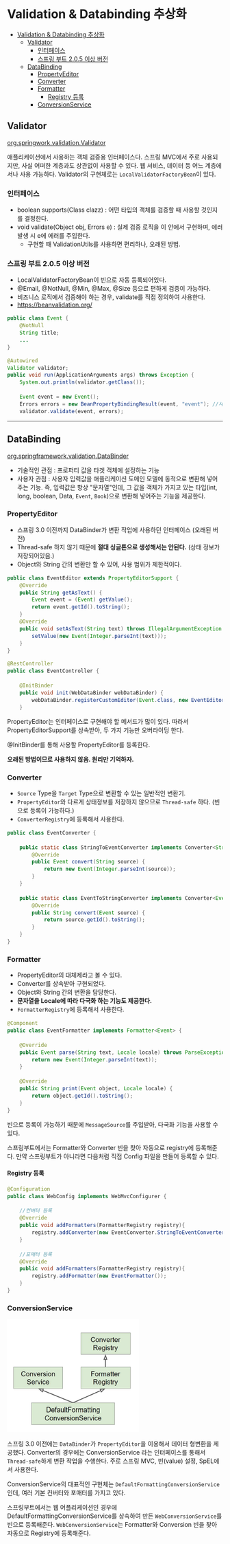 # Validation & Databinding 추상화

- [Validation &amp; Databinding 추상화](#validation-amp-databinding-%ec%b6%94%ec%83%81%ed%99%94)
	- [Validator](#validator)
		- [인터페이스](#%ec%9d%b8%ed%84%b0%ed%8e%98%ec%9d%b4%ec%8a%a4)
		- [스프링 부트 2.0.5 이상 버전](#%ec%8a%a4%ed%94%84%eb%a7%81-%eb%b6%80%ed%8a%b8-205-%ec%9d%b4%ec%83%81-%eb%b2%84%ec%a0%84)
	- [DataBinding](#databinding)
		- [PropertyEditor](#propertyeditor)
		- [Converter](#converter)
		- [Formatter](#formatter)
			- [Registry 등록](#registry-%eb%93%b1%eb%a1%9d)
		- [ConversionService](#conversionservice)

## Validator

[org.springwork.validation.Validator](https://docs.spring.io/spring/docs/current/javadoc-api/org/springframework/validation/Validator.html)

애플리케이션에서 사용하는 객체 검증용 인터페이스다. 스프링 MVC에서 주로 사용되지만, 사실 어떠한 계층과도 상관없이 사용할 수 있다. 웹 서비스, 데이터 등 어느 계층에서나 사용 가능하다. Validator의 구현체로는 `LocalValidatorFactoryBean`이 있다.

### 인터페이스

- boolean supports(Class clazz) : 어떤 타입의 객체를 검증할 때 사용할 것인지를 결정한다.
- void validate(Object obj, Errors e) : 실제 검증 로직을 이 안에서 구현하며, 에러 발생 시 e에 에러를 주입한다.
  - 구현할 때 ValidationUtils를 사용하면 편리하나, 오래된 방법.

### 스프링 부트 2.0.5 이상 버전

- LocalValidatorFactoryBean이 빈으로 자동 등록되어있다.
- @Email, @NotNull, @Min, @Max, @Size 등으로 편하게 검증이 가능하다.
- 비즈니스 로직에서 검증해야 하는 경우, validate를 직접 정의하여 사용한다.
- https://beanvalidation.org/

```java
public class Event {
	@NotNull
	String title;
    ...
}
```

```java
@Autowired
Validator validator;
public void run(ApplicationArguments args) throws Exception {
    System.out.println(validator.getClass());

    Event event = new Event();
    Errors errors = new BeanPropertyBindingResult(event, "event"); //사실 이렇게는 거의 사용 안함.
    validator.validate(event, errors);
```

<hr>

## DataBinding

[org.springframework.validation.DataBinder](https://docs.spring.io/spring/docs/current/javadoc-api/org/springframework/validation/DataBinder.html)

- 기술적인 관점 : 프로퍼티 값을 타겟 객체에 설정하는 기능
- 사용자 관점 : 사용자 입력값을 애플리케이션 도메인 모델에 동적으로 변환해 넣어주는 기능. 즉, 입력값은 항상 "문자열"인데, 그 값을 객체가 가지고 있는 타입(int, long, boolean, Data, `Event`, `Book`)으로 변환해 넣어주는 기능을 제공한다.

### PropertyEditor

- 스프링 3.0 이전까지 DataBinder가 변환 작업에 사용하던 인터페이스 (오래된 버전)
- Thread-safe 하지 않기 때문에 **절대 싱글톤으로 생성해서는 안된다.** (상태 정보가 저장되어있음.)
- Object와 String 간의 변환만 할 수 있어, 사용 범위가 제한적이다.

```java
public class EventEditor extends PropertyEditorSupport {
	@Override
	public String getAsText() {
		Event event = (Event) getValue();
		return event.getId().toString();
	}
	@Override
	public void setAsText(String text) throws IllegalArgumentException {
		setValue(new Event(Integer.parseInt(text)));
	}
}
```

```java
@RestController
public class EventController {

	@InitBinder
	public void init(WebDataBinder webDataBinder) {
		webDataBinder.registerCustomEditor(Event.class, new EventEditor());
	}
```

PropertyEditor는 인터페이스로 구현해야 할 메서드가 많이 있다. 따라서 PropertyEditorSupport를 상속받아, 두 가지 기능만 오버라이딩 한다.

@InitBinder를 통해 사용할 PropertyEditor를 등록한다.

**오래된 방법이므로 사용하지 않음. 원리만 기억하자.**

### Converter

- `Source` Type을 `Target` Type으로 변환할 수 있는 일반적인 변환기.
- `PropertyEditor`와 다르게 상태정보를 저장하지 않으므로 `Thread-safe` 하다. (빈으로 등록이 가능하다.)
- `ConverterRegistry`에 등록해서 사용한다.

```java
public class EventConverter {

	public static class StringToEventConverter implements Converter<String, Event>{
		@Override
		public Event convert(String source) {
			return new Event(Integer.parseInt(source));
		}
	}

	public static class EventToStringConverter implements Converter<Event, String>{
		@Override
		public String convert(Event source) {
			return source.getId().toString();
		}
	}
}
```

### Formatter

- PropertyEditor의 대체제라고 볼 수 있다.
- Converter를 상속받아 구현되었다.
- Object와 String 간의 변환을 담당한다.
- **문자열을 Locale에 따라 다국화 하는 기능도 제공한다.**
- `FormatterRegistry`에 등록해서 사용한다.

```java
@Component
public class EventFormatter implements Formatter<Event> {

	@Override
	public Event parse(String text, Locale locale) throws ParseException {
		return new Event(Integer.parseInt(text));
	}

	@Override
	public String print(Event object, Locale locale) {
		return object.getId().toString();
	}
}
```

빈으로 등록이 가능하기 때문에 `MessageSource`를 주입받아, 다국화 기능을 사용할 수 있다.

스프링부트에서는 Formatter와 Converter 빈을 찾아 자동으로 registry에 등록해준다. 만약 스프링부트가 아니라면 다음처럼 직접 Config 파일을 만들어 등록할 수 있다.

#### Registry 등록

```java
@Configuration
public class WebConfig implements WebMvcConfigurer {

    //컨버터 등록
    @Override
    public void addFormatters(FormatterRegistry registry){
        registry.addConverter(new EventConverter.StringToEventConverter());
    }

    //포매터 등록
    @Override
    public void addFormatters(FormatterRegistry registry){
        registry.addFormatter(new EventFormatter());
    }
}
```

### ConversionService

![ConversionService](../images/ConversionService.png)

스프링 3.0 이전에는 `DataBinder`가 `PropertyEditor`을 이용해서 데이터 형변환을 제공했다. Converter의 경우에는 ConversionService 라는 인터페이스를 통해서 `Thread-safe`하게 변환 작업을 수행한다. 주로 스프링 MVC, 빈(value) 설정, SpEL에서 사용한다.

ConversionService의 대표적인 구현체는 `DefaultFormattingConversionService`인데, 여러 기본 컨버터와 포매터를 가지고 있다.

스프링부트에서는 웹 어플리케이션인 경우에 DefaultFormattingConversionService를 상속하여 만든 `WebConversionService`를 빈으로 등록해준다. `WebConversionService`는 Formatter와 Conversion 빈을 찾아 자동으로 Registry에 등록해준다.
